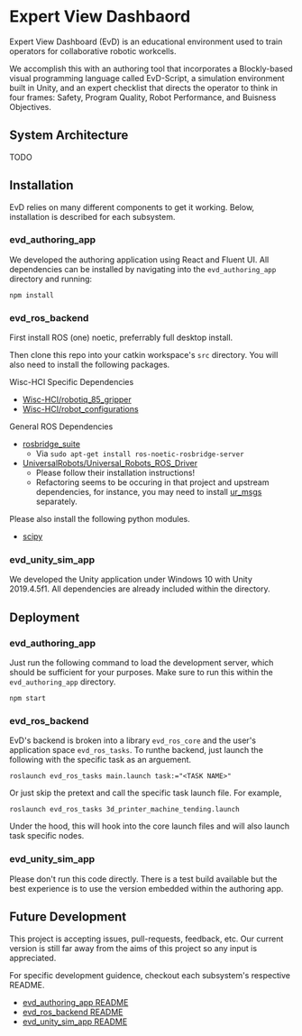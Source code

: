 # Expert View Dashbaord
Expert View Dashboard (EvD) is an educational environment used to train operators
for collaborative robotic workcells.

We accomplish this with an authoring tool that incorporates a Blockly-based visual
programming language called EvD-Script, a simulation environment built in Unity,
and an expert checklist that directs the operator to think in four frames:
Safety, Program Quality, Robot Performance, and Buisness Objectives.

## System Architecture
TODO


## Installation
EvD relies on many different components to get it working. Below,
installation is described for each subsystem.

### evd_authoring_app
We developed the authoring application using React and Fluent UI. All dependencies
can be installed by navigating into the `evd_authoring_app` directory and running:

```
npm install
```

### evd_ros_backend
First install ROS (one) noetic, preferrably full desktop install.

Then clone this repo into your catkin workspace's `src` directory. You will also need to
install the following packages.

Wisc-HCI Specific Dependencies
- [Wisc-HCI/robotiq_85_gripper](https://github.com/Wisc-HCI/robotiq_85_gripper)
- [Wisc-HCI/robot_configurations](https://github.com/Wisc-HCI/robot_configurations)

General ROS Dependencies
- [rosbridge_suite](http://wiki.ros.org/rosbridge_suite)
    - Via `sudo apt-get install ros-noetic-rosbridge-server`
- [UniversalRobots/Universal_Robots_ROS_Driver](https://github.com/UniversalRobots/Universal_Robots_ROS_Driver)
    - Please follow their installation instructions!
    - Refactoring seems to be occuring in that project and upstream dependencies, for instance, you may need to install [ur_msgs](http://wiki.ros.org/ur_msgs) separately.

Please also install the following python modules.

- [scipy](https://pypi.org/project/scipy/)

### evd_unity_sim_app
We developed the Unity application under Windows 10 with Unity 2019.4.5f1. All
dependencies are already included within the directory.

## Deployment

### evd_authoring_app
Just run the following command to load the development server, which should be
sufficient for your purposes. Make sure to run this within the `evd_authoring_app` directory.

```
npm start
```

### evd_ros_backend
EvD's backend is broken into a library `evd_ros_core` and the user's application space `evd_ros_tasks`. 
To runthe backend, just launch the following with the specific task as an arguement.

```
roslaunch evd_ros_tasks main.launch task:="<TASK NAME>"
```

Or just skip the pretext and call the specific task launch file. For example,

```
roslaunch evd_ros_tasks 3d_printer_machine_tending.launch
```

Under the hood, this will hook into the core launch files and will also launch task specific nodes.

### evd_unity_sim_app
Please don't run this code directly. There is a test build available but the best
experience is to use the version embedded within the authoring app.

## Future Development
This project is accepting issues, pull-requests, feedback, etc. Our current version
is still far away from the aims of this project so any input is appreciated.

For specific development guidence, checkout each subsystem's respective README.
- [evd_authoring_app README](./evd_authoring_app/README.md)
- [evd_ros_backend README](./evd_ros_backend/README.md)
- [evd_unity_sim_app README](./evd_unity_sim_app/README.md)
